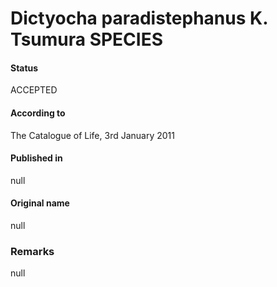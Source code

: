 Dictyocha paradistephanus K. Tsumura SPECIES
=======

#### Status
ACCEPTED

#### According to
The Catalogue of Life, 3rd January 2011

#### Published in
null

#### Original name
null

### Remarks
null